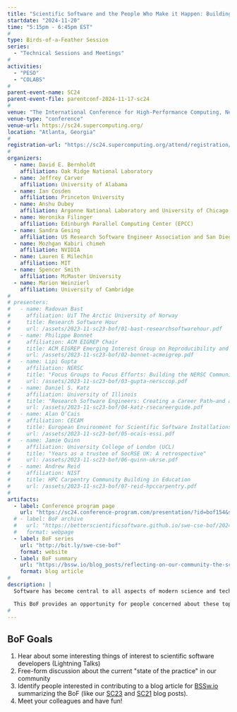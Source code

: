 ```yaml
---
title: "Scientific Software and the People Who Make it Happen: Building Communities of Practice"
startdate: "2024-11-20"
time: "5:15pm - 6:45pm EST"
#
type: Birds-of-a-Feather Session 
series: 
  - "Technical Sessions and Meetings"
#
activities:
  - "PESO"
  - "COLABS"
#
parent-event-name: SC24
parent-event-file: parentconf-2024-11-17-sc24
#
venue: "The International Conference for High-Performance Computing, Networking, Storage, and Analysis (SC24)"
venue-type: "conference"
venue-url: https://sc24.supercomputing.org/
location: "Atlanta, Georgia"
#
registration-url: "https://sc24.supercomputing.org/attend/registration/"
#
organizers:
  - name: David E. Bernholdt	
    affiliation: Oak Ridge National Laboratory
  - name: Jeffrey Carver
    affiliation: University of Alabama
  - name: Ian Cosden
    affiliation: Princeton University
  - name: Anshu Dubey
    affiliation: Argonne National Laboratory and University of Chicago
  - name: Weronika Filinger
    affiliation: Edinburgh Parallel Computing Center (EPCC)
  - name: Sandra Gesing
    affiliation: US Research Software Engineer Association and San Diego Supercomputer Center
  - name: Mozhgan Kabiri chimeh	
    affiliation: NVIDIA
  - name: Lauren E Milechin	
    affiliation: MIT
  - name: Spencer Smith
    affiliation: McMaster University
  - name: Marion Weinzierl
    affiliation: University of Cambridge
#
# presenters:
#   - name: Radovan Bast	
#     affiliation: UiT The Arctic University of Norway
#     title: Research Software Hour
#     url: /assets/2023-11-sc23-bof/01-bast-researchsoftwarehour.pdf
#   - name: Philippe Bonnet	
#     affiliation: ACM EIGREP Chair
#     title: ACM EIGREP Emerging Interest Group on Reproducibility and Replicability
#     url: /assets/2023-11-sc23-bof/02-bonnet-acmeigrep.pdf
#   - name: Lipi Gupta	
#     affiliation: NERSC
#     title: "Focus Groups to Focus Efforts: Building the NERSC Community of Practice"
#     url: /assets/2023-11-sc23-bof/03-gupta-nersccop.pdf
#   - name: Daniel S. Katz	
#     affiliation: University of Illinois
#     title: "Research Software Engineers: Creating a Career Path—and a Career"
#     url: /assets/2023-11-sc23-bof/04-katz-rsecareerguide.pdf
#   - name: Alan O’Cais	
#     affiliation: CECAM
#     title: European Environment for Scientific Software Installations (EESSI)
#     url: /assets/2023-11-sc23-bof/05-ocais-essi.pdf
#   - name: Jamie Quinn	
#     affiliation: University College of London (UCL)
#     title: "Years as a trustee of SocRSE UK: A retrospective"
#     url: /assets/2023-11-sc23-bof/06-quinn-ukrse.pdf
#   - name: Andrew Reid	
#     affiliation: NIST
#     title: HPC Carpentry Community Building in Education
#     url: /assets/2023-11-sc23-bof/07-reid-hpccarpentry.pdf
#
artifacts:
  - label: Conference program page
    url: "https://sc24.conference-program.com/presentation/?id=bof154&sess=sess659"
  # - label: BoF archive
  #   url: "https://betterscientificsoftware.github.io/swe-cse-bof/2024-11-sc24-bof"
  #   format: webpage
  - label: BoF series
    url: "http://bit.ly/swe-cse-bof"
    format: website
  - label: BoF summary
    url: "https://bssw.io/blog_posts/reflecting-on-our-community-the-sc24-bof-on-scientific-software-and-the-people-who-make-it-happen-building-communities-of-practice"
    format: blog article
#
description: |
  Software has become central to all aspects of modern science and technology. Especially in high-performance computing (HPC) and computational science and engineering (CSE), it is becoming ever-larger and more complex while computer platforms evolve and become more diverse. Simultaneously, the teams behind the software are becoming larger, more technically diverse, and more geographically distributed.

  This BoF provides an opportunity for people concerned about these topics to share existing experiences and activities, discuss how we can improve on them, and share the results. Presentations and discussion notes will be made available at the BoF series website, <http://bit.ly/swe-cse-bof>.
#
---
```

## BoF Goals

1. Hear about some interesting things of interest to scientific software developers (Lightning Talks)
2. Free-form discussion about the current "state of the practice" in our community
3. Identify people interested in contributing to a blog article for [BSSw.io](https://bssw.io) summarizing the BoF (like our [SC23](https://bssw.io/blog_posts/reflecting-on-our-community-the-sc23-bof-on-scientific-software-and-the-people-who-make-it-happen-building-communities-of-practice) and [SC21](https://bssw.io/blog_posts/reflecting-on-our-community-the-sc21-bof-on-software-engineering-and-reuse-in-modeling-simulation-and-data-analytics-for-science-and-engineering) blog posts).
4. Meet your colleagues and have fun!

<!-- ## Agenda

| Time | Title (link to slides) | Speaker/Moderator | Affiliation
| -----|------------------------|-------------------|------------
| 5 min | **Introduction and Goals** | David E. Bernholdt | Oak Ridge National Laboratory
{% include agenda-lightning-talks time="3 min" presenters=page.presenters %}
| 54 min | **General Discussion** | David E. Bernholdt | Oak Ridge National Laboratory
| 10 min | **Blog Article Planning** | David E. Bernholdt | Oak Ridge National Laboratory

## Discussion Notes

We're writing a summary blog article for [Bssw.io](https://bssw.io/blog_posts).  We'll update here when it is published.

In the meantime, you can read the [notes](bof-notes). 
-->
